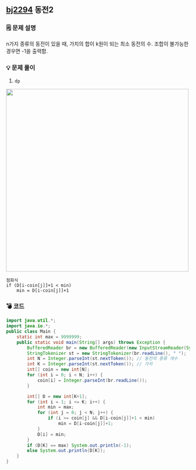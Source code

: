 ## [bj2294](https://www.acmicpc.net/problem/2294) 동전2
### 🗒️ 문제 설명
n가지 종류의 동전이 있을 때, 가치의 합이 k원이 되는 최소 동전의 수.
조합이 불가능한 경우면 -1을 출력함.
### 💡 문제 풀이
1. `dp`

<img width=500 src="https://i.imgur.com/Wkz0TBx.png)" />

```
점화식
if (D[i-coin[j]]+1 < min)
    min = D[i-coin[j]]+1
```

### 💣 코드
```java
import java.util.*;
import java.io.*;
public class Main {
    static int max = 9999999;
    public static void main(String[] args) throws Exception {
        BufferedReader br = new BufferedReader(new InputStreamReader(System.in));
        StringTokenizer st = new StringTokenizer(br.readLine(), " ");
        int N = Integer.parseInt(st.nextToken()); // 동전의 종류 개수
        int K = Integer.parseInt(st.nextToken()); // 가치
        int[] coin = new int[N];
        for (int i = 0; i < N; i++) {
            coin[i] = Integer.parseInt(br.readLine());
        }

        int[] D = new int[K+1];
        for (int i = 1; i <= K; i++) {
            int min = max;
            for (int j = 0; j < N; j++) {
                if (i >= coin[j] && D[i-coin[j]]+1 < min)
                    min = D[i-coin[j]]+1;
            }
            D[i] = min;
        }
        if (D[K] == max) System.out.println(-1);
        else System.out.println(D[K]);
    }
}
```
